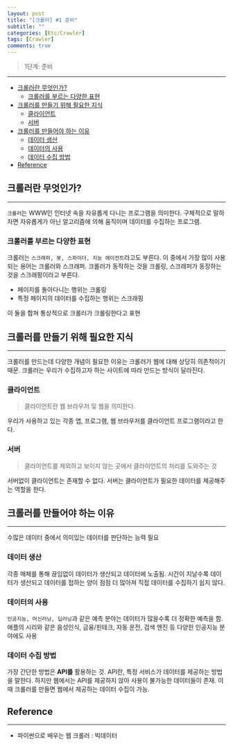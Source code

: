 ```yaml
---
layout: post
title: "[크롤러] #1 준비"
subtitle: ""
categories: [Etc/Crawler]
tags: [Crawler]
comments: true
---
```


> 1단계: 준비

---
- [크롤러란 무엇인가?](#%ed%81%ac%eb%a1%a4%eb%9f%ac%eb%9e%80-%eb%ac%b4%ec%97%87%ec%9d%b8%ea%b0%80)
  - [크롤러를 부르는 다양한 표현](#%ed%81%ac%eb%a1%a4%eb%9f%ac%eb%a5%bc-%eb%b6%80%eb%a5%b4%eb%8a%94-%eb%8b%a4%ec%96%91%ed%95%9c-%ed%91%9c%ed%98%84)
- [크롤러를 만들기 위해 필요한 지식](#%ed%81%ac%eb%a1%a4%eb%9f%ac%eb%a5%bc-%eb%a7%8c%eb%93%a4%ea%b8%b0-%ec%9c%84%ed%95%b4-%ed%95%84%ec%9a%94%ed%95%9c-%ec%a7%80%ec%8b%9d)
  - [클라이언트](#%ed%81%b4%eb%9d%bc%ec%9d%b4%ec%96%b8%ed%8a%b8)
  - [서버](#%ec%84%9c%eb%b2%84)
- [크롤러를 만들어야 하는 이유](#%ed%81%ac%eb%a1%a4%eb%9f%ac%eb%a5%bc-%eb%a7%8c%eb%93%a4%ec%96%b4%ec%95%bc-%ed%95%98%eb%8a%94-%ec%9d%b4%ec%9c%a0)
  - [데이터 생산](#%eb%8d%b0%ec%9d%b4%ed%84%b0-%ec%83%9d%ec%82%b0)
  - [데이터의 사용](#%eb%8d%b0%ec%9d%b4%ed%84%b0%ec%9d%98-%ec%82%ac%ec%9a%a9)
  - [데이터 수집 방법](#%eb%8d%b0%ec%9d%b4%ed%84%b0-%ec%88%98%ec%a7%91-%eb%b0%a9%eb%b2%95)
- [Reference](#reference)


## 크롤러란 무엇인가?
***

`크롤러`는 WWW인 인터넷 속을 자유롭게 다니는 프로그램을 의미한다. 구체적으로 말하자면 자유롭게가 아닌 알고리즘에 의해 움직이며 데이터를 수집하는 프로그램.

### 크롤러를 부르는 다양한 표현

크롤러는 `스크래퍼, 봇, 스파이더, 지능 에이전트`라고도 부른다. 이 중에서 가장 많이 사용되는 용어는 크롤러와 스크래퍼. 크롤러가 동작하는 것을 크롤링, 스크래퍼가 동장하는 것을 스크래핑이라고 부른다. 
* 페이지를 돌아다니는 행위는 크롤링
* 특정 페이지의 데이터를 수집하는 행위는 스크래핑

이 둘을 합쳐 통상적으로 크롤러가 크롤링한다고 표현

## 크롤러를 만들기 위해 필요한 지식
***
크롤러를 만드는데 다양한 개념이 필요한 이유는 크롤러가 웹에 대해 상당히 의존적이기 때문. 크롤러는 우리가 수집하고자 하는 사이트에 따라 만드는 방식이 달라진다. 

### 클라이언트
> 클라이언트란 웹 브라우저 및 웹을 의미한다.

우리가 사용하고 있는 각종 앱, 프로그램, 웹 브라우저를 클라이언트 프로그램이라고 한다.

### 서버
> 클라이언트를 제외하고 보이지 않는 곳에서 클라이언트의 처리를 도와주는 것

서버없이 클라이언트는 존재할 수 없다. 서버는 클라이언트가 필요한 데이터를 제공해주는 역할을 한다. 

## 크롤러를 만들어야 하는 이유
***
수많은 데이터 중에서 의미있는 데이터를 판단하는 능력 필요
### 데이터 생산
각종 매체를 통해 끊임없이 데이터가 생산되고 데이터에 노출됨. 시간이 지날수록 데이터가 생산되고 데이터를 접하는 양이 점점 더 많아져 직접 데이터를 수집하기 쉽지 않다.
### 데이터의 사용
`인공지능, 머신러닝, 딥러닝`과 같은 예측 분야는 데이터가 많을수록 더 정확한 예측을 함. 애플의 시리와 같은 음성인식, 금융/핀테크, 자동 운전, 검색 엔진 등 다양한 인공지능 분야에도 사용
### 데이터 수집 방법
가장 간단한 방법은 **API를** 활용하는 것. API란, 특정 서비스가 데이터를 제공하는 방법을 말한다. 하지만 웹에서는 API를 제공하지 않아 사용이 불가능한 데이터들이 존재. 이 때 크롤러를 만들면 웹에서 제공하는 데이터 수집이 가능.

## Reference
***
* 파이썬으로 배우는 웹 크롤러 : 빅데이터